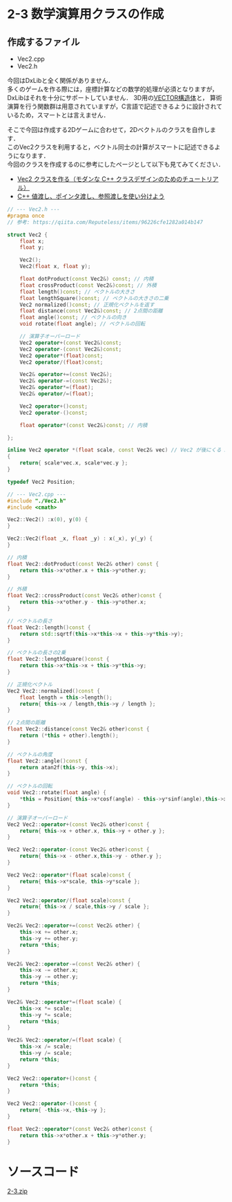 # 2-3 数学演算用クラスの作成

## 作成するファイル
* Vec2.cpp 
* Vec2.h

今回はDxLibと全く関係がありません．  
多くのゲームを作る際には，座標計算などの数学的処理が必須となりますが，
DxLibはそれを十分にサポートしていません．
3D用の[VECTOR構造体](http://dxlib.o.oo7.jp/function/dxfunc_3d.html#R11N1)と，
算術演算を行う関数群は用意されていますが，C言語で記述できるように設計されているため，スマートとは言えません．
  
そこで今回は作成する2Dゲームに合わせて，2Dベクトルのクラスを自作します．  
このVec2クラスを利用すると，ベクトル同士の計算がスマートに記述できるようになります．  
今回のクラスを作成するのに参考にしたページとして以下も見てみてください．  

* [Vec2 クラスを作る（モダンな C++ クラスデザインのためのチュートリアル）](https://qiita.com/Reputeless/items/96226cfe1282a014b147)
* [C++ 値渡し、ポインタ渡し、参照渡しを使い分けよう](https://qiita.com/agate-pris/items/05948b7d33f3e88b8967)

``` cpp
// --- Vec2.h ---
#pragma once
// 参考: https://qiita.com/Reputeless/items/96226cfe1282a014b147

struct Vec2 {
	float x;
	float y;

	Vec2();
	Vec2(float x, float y);

	float dotProduct(const Vec2&) const; // 内積
	float crossProduct(const Vec2&)const; // 外積
	float length()const; // ベクトルの大きさ
	float lengthSquare()const; // ベクトルの大きさの二乗
	Vec2 normalized()const; // 正規化ベクトルを返す
	float distance(const Vec2&)const; // 2点間の距離
	float angle()const; // ベクトルの向き
	void rotate(float angle); // ベクトルの回転

	// 演算子オーバーロード
	Vec2 operator+(const Vec2&)const;
	Vec2 operator-(const Vec2&)const;
	Vec2 operator*(float)const;
	Vec2 operator/(float)const;

	Vec2& operator+=(const Vec2&);
	Vec2& operator-=(const Vec2&);
	Vec2& operator*=(float);
	Vec2& operator/=(float);

	Vec2 operator+()const;
	Vec2 operator-()const;

	float operator*(const Vec2&)const; // 内積

};

inline Vec2 operator *(float scale, const Vec2& vec) // Vec2 が後にくる 2項 *
{
	return{ scale*vec.x, scale*vec.y };
}

typedef Vec2 Position;

```

``` cpp
// --- Vec2.cpp ---
#include "./Vec2.h"
#include <cmath>

Vec2::Vec2() :x(0), y(0) {
}

Vec2::Vec2(float _x, float _y) : x(_x), y(_y) {
}

// 内積
float Vec2::dotProduct(const Vec2& other) const {
	return this->x*other.x + this->y*other.y;
}

// 外積
float Vec2::crossProduct(const Vec2& other)const {
	return this->x*other.y - this->y*other.x;
}

// ベクトルの長さ
float Vec2::length()const {
	return std::sqrtf(this->x*this->x + this->y*this->y);
}

// ベクトルの長さの2乗
float Vec2::lengthSquare()const {
	return this->x*this->x + this->y*this->y;
}

// 正規化ベクトル
Vec2 Vec2::normalized()const {
	float length = this->length();
	return{ this->x / length,this->y / length };
}

// 2点間の距離
float Vec2::distance(const Vec2& other)const {
	return (*this + other).length();
}

// ベクトルの角度
float Vec2::angle()const {
	return atan2f(this->y, this->x);
}

// ベクトルの回転
void Vec2::rotate(float angle) {
	*this = Position{ this->x*cosf(angle) - this->y*sinf(angle),this->x*sinf(angle) + this->y*cosf(angle) };
}

// 演算子オーバーロード
Vec2 Vec2::operator+(const Vec2& other)const {
	return{ this->x + other.x, this->y + other.y };
}

Vec2 Vec2::operator-(const Vec2& other)const {
	return{ this->x - other.x,this->y - other.y };
}

Vec2 Vec2::operator*(float scale)const {
	return{ this->x*scale, this->y*scale };
}

Vec2 Vec2::operator/(float scale)const {
	return{ this->x / scale,this->y / scale };
}

Vec2& Vec2::operator+=(const Vec2& other) {
	this->x += other.x;
	this->y += other.y;
	return *this;
}

Vec2& Vec2::operator-=(const Vec2& other) {
	this->x -= other.x;
	this->y -= other.y;
	return *this;
}

Vec2& Vec2::operator*=(float scale) {
	this->x *= scale;
	this->y *= scale;
	return *this;
}

Vec2& Vec2::operator/=(float scale) {
	this->x /= scale;
	this->y /= scale;
	return *this;
}

Vec2 Vec2::operator+()const {
	return *this;
}

Vec2 Vec2::operator-()const {
	return{ -this->x,-this->y };
}

float Vec2::operator*(const Vec2& other)const {
	return this->x*other.x + this->y*other.y;
}
```

# ソースコード
 [2-3.zip](../../../raw/master/chapter2/src/2-3.zip)
